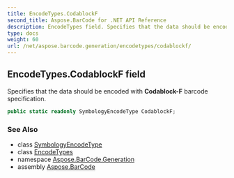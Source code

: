 ```yaml
---
title: EncodeTypes.CodablockF
second_title: Aspose.BarCode for .NET API Reference
description: EncodeTypes field. Specifies that the data should be encoded with CodablockF barcode specification
type: docs
weight: 60
url: /net/aspose.barcode.generation/encodetypes/codablockf/
---
```

## EncodeTypes.CodablockF field

Specifies that the data should be encoded with **Codablock-F** barcode specification.

```csharp
public static readonly SymbologyEncodeType CodablockF;
```

### See Also

* class [SymbologyEncodeType](../../symbologyencodetype/)
* class [EncodeTypes](../)
* namespace [Aspose.BarCode.Generation](../../encodetypes/)
* assembly [Aspose.BarCode](../../../)


